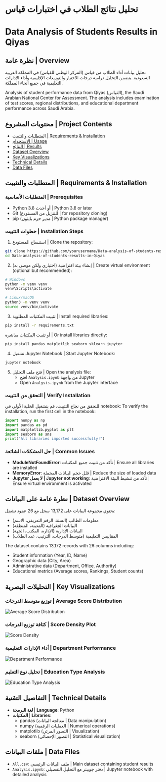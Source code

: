 # تحليل نتائج الطلاب في اختبارات قياس
# Data Analysis of Students Results in Qiyas

## نظرة عامة | Overview
تحليل بيانات أداء الطلاب من قياس (المركز الوطني للقياس) في المملكة العربية السعودية. يتضمن التحليل دراسة درجات الاختبار والتوزيعات الإقليمية وأداء الإدارات التعليمية في جميع أنحاء المملكة.

Analysis of student performance data from Qiyas (القياس), the Saudi Arabian National Center for Assessment. The analysis includes examination of test scores, regional distributions, and educational department performance across Saudi Arabia.

## محتويات المشروع | Project Contents
- [المتطلبات والتثبيت | Requirements & Installation](#المتطلبات-والتثبيت--requirements--installation)
- [الاستخدام | Usage](#الاستخدام--usage)
- [النتائج | Results](#النتائج--results)
- [Dataset Overview](#dataset-overview)
- [Key Visualizations](#key-visualizations)
- [Technical Details](#technical-details)
- [Data Files](#data-files)


## المتطلبات والتثبيت | Requirements & Installation

### المتطلبات الأساسية | Prerequisites
- Python 3.8 أو أحدث | Python 3.8 or later
- Git (للتنزيل من المستودع | for repository cloning)
- pip (مدير حزم بايثون | Python package manager)

### خطوات التثبيت | Installation Steps

1. استنساخ المستودع | Clone the repository:
```bash
git clone https://github.com/yourusername/Data-analysis-of-students-results-in-Qiyas.git
cd Data-analysis-of-students-results-in-Qiyas
```

2. إنشاء بيئة افتراضية (اختياري ولكن موصى به) | Create virtual environment (optional but recommended):
```bash
# Windows
python -m venv venv
venv\Scripts\activate

# Linux/macOS
python3 -m venv venv
source venv/bin/activate
```

3. تثبيت المكتبات المطلوبة | Install required libraries:
```bash
pip install -r requirements.txt
```

أو تثبيت المكتبات مباشرة | Or install libraries directly:
```bash
pip install pandas matplotlib seaborn sklearn jupyter
```

4. تشغيل Jupyter Notebook | Start Jupyter Notebook:
```bash
jupyter notebook
```

5. فتح ملف التحليل | Open the analysis file:
   - افتح `Analysis.ipynb` من واجهة Jupyter
   - Open `Analysis.ipynb` from the Jupyter interface

### التحقق من التثبيت | Verify Installation
للتحقق من نجاح التثبيت، قم بتشغيل الخلية الأولى في notebook:
To verify the installation, run the first cell in the notebook:
```python
import numpy as np
import pandas as pd
import matplotlib.pyplot as plt
import seaborn as sns
print("All libraries imported successfully!")
```

### حل المشكلات الشائعة | Common Issues
- **ModuleNotFoundError**: تأكد من تثبيت جميع المكتبات | Ensure all libraries are installed
- **MemoryError**: قلل حجم البيانات المحملة | Reduce the size of loaded data
- **Jupyter لا يعمل | Jupyter not working**: تأكد من تنشيط البيئة الافتراضية | Ensure virtual environment is activated

## نظرة عامة على البيانات | Dataset Overview
يحتوي مجموعة البيانات على 13,172 سجل مع 26 عمود تشمل:
- معلومات الطالب (السنة، الرقم التعريفي، الاسم)
- البيانات الجغرافية (المدينة، المنطقة)
- البيانات الإدارية (الإدارة، المكتب، الجهة)
- المقاييس التعليمية (متوسط الدرجات، الترتيب، عدد الطلاب)

The dataset contains 13,172 records with 26 columns including:
- Student information (Year, ID, Name)
- Geographic data (City, Area)
- Administrative data (Department, Office, Authority)
- Educational metrics (Average scores, Rankings, Student counts)

## التحليلات البصرية | Key Visualizations

### توزيع متوسط الدرجات | Average Score Distribution
![Average Score Distribution](Images/Average.png)

### كثافة توزيع الدرجات | Score Density Plot
![Score Density](Images/Density.png)

### أداء الإدارات التعليمية | Department Performance
![Department Performance](Images/Department.png)

### تحليل نوع التعليم | Education Type Analysis
![Education Type Analysis](Images/Type.png)

## التفاصيل التقنية | Technical Details

- **لغة البرمجة | Language**: Python
- **المكتبات | Libraries**: 
  - pandas (معالجة البيانات | Data manipulation)
  - numpy (العمليات الرقمية | Numerical operations)
  - matplotlib (التصور المرئي | Visualization)
  - seaborn (التصور الإحصائي | Statistical visualization)

## ملفات البيانات | Data Files
- `All.csv`: ملف البيانات الرئيسي | Main dataset containing student results
- `Analysis.ipynb`: دفتر جوبيتر مع التحليل التفصيلي | Jupyter notebook with detailed analysis
